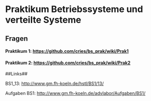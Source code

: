 Praktikum Betriebssysteme und verteilte Systeme 
=======


## Fragen


#### Praktikum 1: https://github.com/cries/bs_prak/wiki/Prak1


#### Praktikum 2: https://github.com/cries/bs_prak/wiki/Prak2


##Links##

BS1_13: http://www.gm.fh-koeln.de/hstl/BS1/13/

Aufgaben BS1: http://www.gm.fh-koeln.de/advlabor/Aufgaben/BS1/
